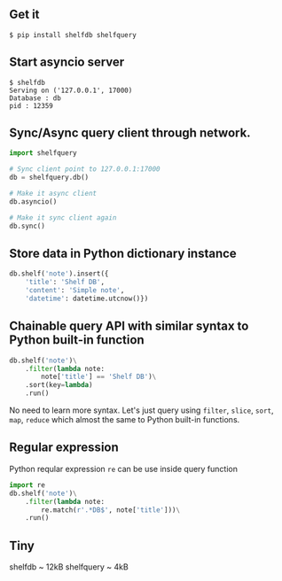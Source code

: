 ## Get it
```shell
$ pip install shelfdb shelfquery
```

## Start asyncio server
```shell
$ shelfdb
Serving on ('127.0.0.1', 17000)
Database : db
pid : 12359
```

## Sync/Async query client through network.
```python
import shelfquery

# Sync client point to 127.0.0.1:17000
db = shelfquery.db()

# Make it async client
db.asyncio()

# Make it sync client again
db.sync()
```

## Store data in Python dictionary instance
```python
db.shelf('note').insert({
    'title': 'Shelf DB',
    'content': 'Simple note',
    'datetime': datetime.utcnow()})
```

## Chainable query API with similar syntax to Python built-in function
```python
db.shelf('note')\
    .filter(lambda note:
        note['title'] == 'Shelf DB')\
    .sort(key=lambda)
    .run()
```
No need to learn more syntax. Let's just query using `filter`, `slice`, `sort`, `map`, `reduce` which almost the same to Python built-in functions.

## Regular expression
Python reqular expression `re` can be use inside query function
```python
import re
db.shelf('note')\
    .filter(lambda note:
        re.match(r'.*DB$', note['title']))\
    .run()
```

## Tiny
<bits-tag>shelfdb ~ 12kB</bits-tag>
<bits-tag>shelfquery ~ 4kB</bits-tag>
